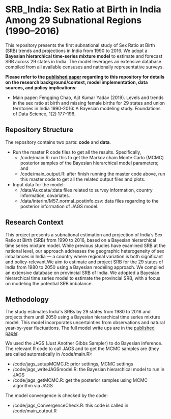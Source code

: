 # SRB_India: Sex Ratio at Birth in India Among 29 Subnational Regions (1990–2016)
This repository presents the first subnational study of Sex Ratio at Birth (SRB) trends and projections in India from 1990 to 2016. We adopt a **Bayesian hierarchical time-series mixture model** to estimate and forecast SRB across 29 states in India. The model leverages an extensive database compiled from all available censuses and nationally representative surveys.

**Please refer to the [published paper](https://www.aimsciences.org/article/doi/10.3934/fods.2019008) regarding to this repository for details on the research background/context, model implementation, data sources, and policy implications**:

- Main paper:  Fengqing Chao, Ajit Kumar Yadav (2019). Levels and trends in the sex ratio at birth and missing female births for 29 states and union territories in India 1990-2016: A Bayesian modeling study. Foundations of Data Science, 1(2) 177–196.


## Repository Structure

The repository contains two parts: **code** and **data**.

- Run the master R code files to get all the results. Specifically,
  - /code/main.R: run this to get the Markov chain Monte Carlo (MCMC) posterior samples of the Bayesian hierarchical model parameters; and
  - /code/main_output.R: after finish running the master code above, run this master code to get all the related output files and plots.
- Input data for the model:
  - /data/Auxdata/:data files related to survey information, country information, covariates.
  - /data/interim/M57_normal_postinfo.csv: data files regarding  to the posterior information of JAGS model. 

## Research Context
This project presents a subnational estimation and projection of India’s Sex Ratio at Birth (SRB) from 1990 to 2016, based on a Bayesian hierarchical time series mixture model. While previous studies have examined SRB at the national level, our approach addresses the geographic heterogeneity of sex imbalances in India — a country where regional variation is both significant and policy-relevant.We aim to estimate and project SRB for the 29 states  of India from 1980 to 2050 using a Bayesian modeling approach. We compiled an extensive database on provincial SRB of India. We adopted a Bayesian hierarchical time series model to estimate the provincial SRB, with a focus on modeling the potential SRB imbalance.

## Methodology

The study estimates India's SRBs by 29 states from 1980 to 2016 and projects them until 2050 using a Bayesian hierarchical time series mixture model. This model incorporates uncertainties from observations and natural year-by-year fluctuations. The full model write ups are in the [published paper](https://www.aimsciences.org/article/doi/10.3934/fods.2019008).

We used the JAGS (Just Another Gibbs Sampler) to do Bayesian inference. The relevant R code to call JAGS and to get the MCMC samples are (they are called automatically in /code/main.R):

- /code/jags_setupMCMC.R: prior settings, MCMC settings
- /code/jags_writeJAGSmodel.R: the Bayesian hierarchical model to run in JAGS
- /code/jags_getMCMC.R: get the posterior samples using MCMC algorithm via JAGS

The model convergence is checked by the code:

- /code/jags_ConvergenceCheck.R: this code is called in /code/main_output.R
